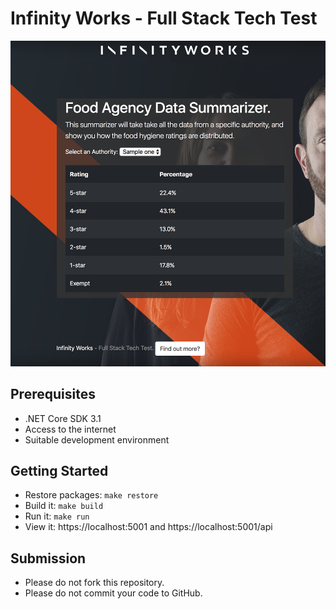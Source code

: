 # Infinity Works - Full Stack Tech Test

![Preview of Frontend](preview.png)

## Prerequisites

* .NET Core SDK 3.1
* Access to the internet
* Suitable development environment

## Getting Started

* Restore packages: `make restore`
* Build it: `make build`
* Run it: `make run`
* View it: https://localhost:5001 and https://localhost:5001/api

## Submission

* Please do not fork this repository.
* Please do not commit your code to GitHub.

